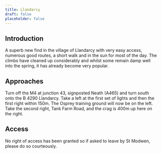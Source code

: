 ```yaml
---
title: Llandarcy
draft: false
placeholder: false
---
```





Introduction
------------

A superb new find in the village of Llandarcy with very easy access, numerous good routes, a short walk and in the sun for most of the day. The climbs have cleaned up considerably and whilst some remain damp well into the spring, it has already become very popular.

Approaches
----------

Turn off the M4 at junction 43, signposted Neath (A465) and turn south onto the B 4290 Llandarcy. Take a left at the first set of lights and then the first right within 150m. The Osprey training ground will now be on the left. Take the second right, Tank Farm Road, and the crag is 400m up here on the right.

Access
------

No right of access has been granted so if asked to leave by St Modwen, please do so courteously.
